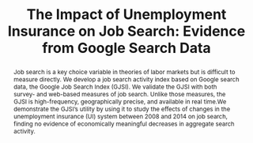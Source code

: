 ---
layout:
title: "The Impact of Unemployment Insurance on Job Search: Evidence from Google Search Data"
category: research
abstract: Job search is a key choice variable in theories of labor markets but is difficult to measure directly. We develop a job search activity index based on Google search data, the Google Job Search Index (GJSI). We validate the GJSI with both survey- and web-based measures of job search. Unlike those measures, the GJSI is high-frequency, geographically precise, and available in real time.We demonstrate the GJSI’s utility by using it to study the effects of changes in the unemployment insurance (UI) system between 2008 and 2014 on job search, finding no evidence of economically meaningful decreases in aggregate search activity.
link: /assets/FullTexasJobSearch.pdf
journal: Revise and Resubmit, Review of Economics and Statistics
priority: '3'
bibtex: "http://andreyfradkin.com/assets/bibtex_papers/jobsearch.html"
coauthors: (with <a href = "https://sites.google.com/site/srbaker/"> Scott Baker</a>)
data: "https://www.dropbox.com/s/ybarvkfld30mg5x/Google_Data.zip?dl=0"
js: "toggleMe('google'); return false;"
js_abbrev: 'google'
bib: <br> @article{bakerfradkin2015,
  title={The Impact of Unemployment Insurance on Job Search&#58; Evidence from Google Search Data},
  author={Baker, Scott and Fradkin, Andrey},
  year={2015}}
bibjs: "toggleMe('google_bib'); return false;"
bib_abbrev: 'google_bib'
---